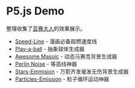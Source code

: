 # P5.js Demo

整理收集了[亚赛大人](https://github.com/wangyasai)的效果展示。

- [Speed-Line](https://wangyasai.github.io/Speed-Line/) - 漫画必备超燃速度线
- [Play-a-ball](https://wangyasai.github.io/Play-a-ball/) - 抽象球体生成器
- [Awesome Masoic](https://wangyasai.github.io/Awesome-Masoic) - 动态马赛克背景生成器
- [Perlin Noise](https://wangyasai.github.io/Perlin-Noise/) - 等高线神器
- [Stars-Emmision](https://wangyasai.github.io/Stars-Emmision/) - 万箭齐发毫发无伤背景生成器
- [Particles-Emission](https://wangyasai.github.io/Particles-Emission/) - 粒子循环运动神器
